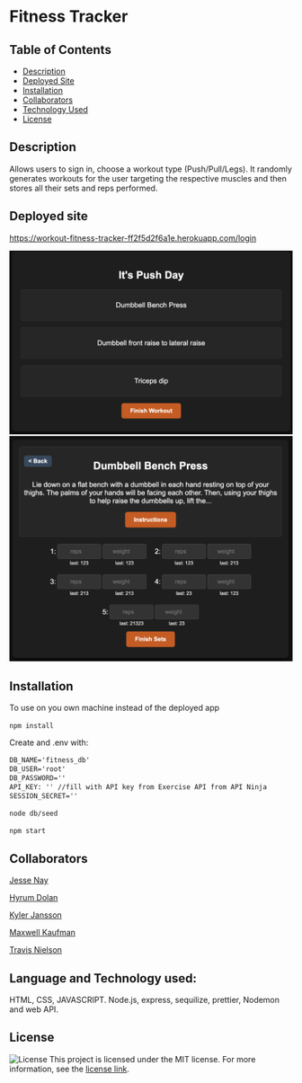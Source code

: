 
# Fitness Tracker

## Table of Contents
- [Description](#description)
- [Deployed Site](#deployed-site)
- [Installation](#installation)
- [Collaborators](#collaborators)
- [Technology Used](#Language-and-Technology-used)
- [License](#license)

## Description
Allows users to sign in, choose a workout type (Push/Pull/Legs). It randomly generates workouts for the user targeting the respective muscles and then stores all their sets and reps performed.

## Deployed site 
https://workout-fitness-tracker-ff2f5d2f6a1e.herokuapp.com/login

![Workout Page](/public/images/workout.png)
![Sets Page](/public/images/sets.png)


## Installation
To use on you own machine instead of the deployed app

`npm install` 

Create and .env with:
```
DB_NAME='fitness_db'
DB_USER='root'
DB_PASSWORD=''
API_KEY: '' //fill with API key from Exercise API from API Ninja
SESSION_SECRET=''
```

`node db/seed`

`npm start`


## Collaborators

[Jesse Nay](https://github.com/jessenay)

[Hyrum Dolan](https://github.com/hyrumsdolan)

[Kyler Jansson](https://github.com/KylerJansson)

[Maxwell Kaufman](https://github.com/MaxwellKaufman)

[Travis Nielson](https://github.com/TNielson78)

## Language and Technology used:
HTML, CSS, JAVASCRIPT. Node.js, express, sequilize, prettier, Nodemon and web API.

## License
![License](https://img.shields.io/badge/license-MIT-blue.svg)
This project is licensed under the MIT license. For more information, see the [license link](https://opensource.org/licenses/MIT).

